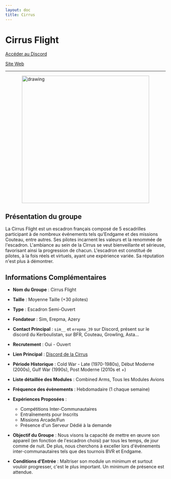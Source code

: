 ```yaml
---
layout: doc
title: Cirrus
---
```


# Cirrus Flight

[Accéder au Discord](https://discord.gg/XF7kgadG7J)

[Site Web](https://www.cirrus-flight.fr/)

---
<img src="/commus_img/cirrus.webp" alt="drawing" width="400" style="display: block; margin-left: auto; margin-right: auto;"/>

## Présentation du groupe

La Cirrus Flight est un escadron français composé de 5 escadrilles participant à de nombreux événements tels qu'Endgame et des missions Couteau, entre autres. Ses pilotes incarnent les valeurs et la renommée de l'escadron. L'ambiance au sein de la Cirrus se veut bienveillante et sérieuse, favorisant ainsi la progression de chacun. L'escadron est constitué de pilotes, à la fois réels et virtuels, ayant une expérience variée. Sa réputation n'est plus à démontrer.

## Informations Complémentaires

- **Nom du Groupe** : Cirrus Flight
- **Taille** : Moyenne Taille (+30 pilotes)
- **Type** : Escadron Semi-Ouvert
- **Fondateur** : Sim, Erepma, Azery
- **Contact Principal** : `sim__` et `erepma_39` sur Discord, présent sur le discord du Kerboulistan, sur BFR, Couteau, Growling, Asta... 
- **Recrutement** : Oui - Ouvert
- **Lien Principal** : [Discord de la Cirrus](https://discord.gg/XF7kgadG7J)
- **Période Historique** : Cold War - Late (1970-1980s), Début Moderne (2000s), Gulf War (1990s), Post Moderne (2010s et +)
- **Liste détaillée des Modules** : Combined Arms, Tous les Modules Avions
- **Fréquence des évènements** : Hebdomadaire (1 chaque semaine)
- **Expériences Proposées** :
  - Compétitions Inter-Communautaires
  - Entraînements pour Inscrits
  - Missions Arcade/Fun
  - Présence d'un Serveur Dédié à la demande

- **Objectif du Groupe** : Nous visons la capacité de mettre en œuvre son appareil (en fonction de l'escadron choisi) par tous les temps, de jour comme de nuit. De plus, nous cherchons à exceller lors d'événements inter-communautaires tels que des tournois BVR et Endgame.

- **Conditions d'Entrée** : Maîtriser son module un minimum et surtout vouloir progresser, c'est le plus important. Un minimum de présence est attendue.